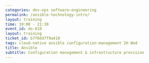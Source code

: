 ```yaml
---
categories: dev-ops software-engineering
permalink: /ansible-technology-intro/
layout: training
time: 19:00 - 21:30
event_id: do-010
layout: training
ticket_id: b7f66d7f9a418
tags: cloud-native ansible configuration-management 2H Wed
title: Ansible
subtitle: Configuration management & infrastructure provision
---
```

